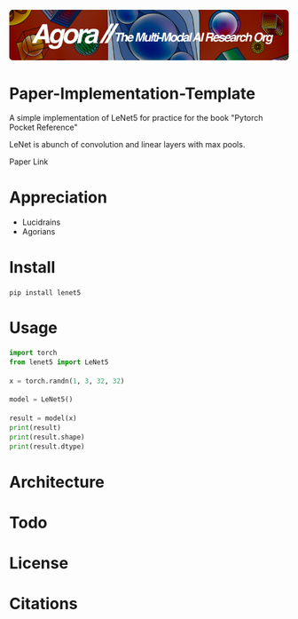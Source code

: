[![Multi-Modality](agorabanner.png)](https://discord.gg/qUtxnK2NMf)

# Paper-Implementation-Template
A simple implementation of LeNet5 for practice for the book "Pytorch Pocket Reference"

LeNet is abunch of convolution and linear layers with max pools.

Paper Link

# Appreciation
* Lucidrains
* Agorians



# Install
`pip install lenet5`

# Usage
```python
import torch
from lenet5 import LeNet5

x = torch.randn(1, 3, 32, 32)

model = LeNet5()

result = model(x)
print(result)
print(result.shape)
print(result.dtype)
```

# Architecture

# Todo


# License

# Citations

